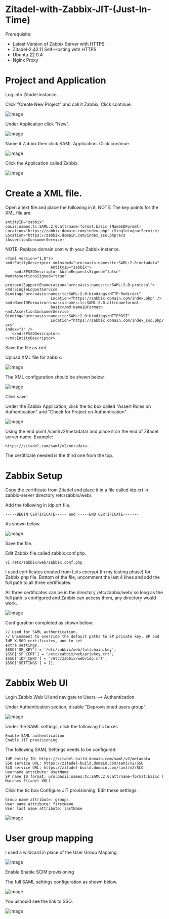 # Zitadel-with-Zabbix-JIT-(Just-In-Time)

Prerequisite:
  * Latest Version of Zabbix Server with HTTPS
  * Zitadel-2.42.11 Self-Hosting with HTTPS
  * Ubuntu 22.0.4
  * Nginx Proxy
    
# Project and Application

Log into Zitadel instance.

Click "Create New Project" and call it Zabbix, Click continue.

![image](https://github.com/HungryHowies/Zitadel-with-Zabbix-JIT/assets/22652276/27e8b94a-6de5-403d-992f-d0fb5c786b1f)

Under Application click "New".

![image](https://github.com/HungryHowies/Zitadel-with-Zabbix-JIT/assets/22652276/c9490992-c424-4fba-8a1e-38c40e9feae0)

Name it Zabbix then click SAML Application. Click continue.

![image](https://github.com/HungryHowies/Zitadel-with-Zabbix-JIT/assets/22652276/a1cdba83-7270-4072-aa8b-5deb10d4c4c5)

Click the Application called Zabbix.

![image](https://github.com/HungryHowies/Zitadel-with-Zabbix-JIT/assets/22652276/224eab2c-4aa2-46da-88db-5e46109b60ea)

# Create a XML file.

Open a text file and place the following in it,
NOTE: The key points for the XML file are:

```
entityID="zabbix"
oasis:names:tc:SAML:2.0:attrname-format:basic (NameIDFormat)
Location="https://zabbix.domain.com/index.php" (SingleLogoutService)
Location="https://zabbix.domain.com/index_sso.php?acs (AssertionConsumerService)
```

NOTE: Replace domain.com with your Zabbix instance.

```
<?xml version="1.0"?>
<md:EntityDescriptor xmlns:md="urn:oasis:names:tc:SAML:2.0:metadata"
                    entityID="zabbix">
    <md:SPSSODescriptor AuthnRequestsSigned="false" WantAssertionsSigned="true"
                    protocolSupportEnumeration="urn:oasis:names:tc:SAML:2.0:protocol">
<md:SingleLogoutService Binding="urn:oasis:names:tc:SAML:2.0:bindings:HTTP-Redirect"
                    Location="https://zabbix.domain.com/index.php" />
<md:NameIDFormat>urn:oasis:names:tc:SAML:2.0:attrnameformat:
                    basic</md:NameIDFormat>
<md:AssertionConsumerService Binding="urn:oasis:names:tc:SAML:2.0:bindings:HTTPPOST"
                    Location="https://zabbix.domain.com/index_sso.php?acs"
index="1" />
   </md:SPSSODescriptor>
</md:EntityDescriptor>
```

Save the file as xml.

Upload XML file for zabbix.

![image](https://github.com/HungryHowies/Zitadel-with-Zabbix-JIT/assets/22652276/34f3abb4-a366-4dc5-bb81-ef145bd59f14)

The XML configuration should be shown below.

![image](https://github.com/HungryHowies/Zitadel-with-Zabbix-JIT/assets/22652276/cdea85f6-2d27-480b-b6e8-07036eb81979)


Click save.

Under the Zabbix Application, click the tic box called "Assert Roles on Authentication" and "Check
for Project on Authentication".

![image](https://github.com/HungryHowies/Zitadel-with-Zabbix-JIT/assets/22652276/2fba50d0-980d-4f3c-bbbb-f206d49b62a7)

Using the end point /saml/v2/metadata/ and place it on the end of Zitadel server name.
Example: 

```
https://zitadel.com/saml/v2/metadata.
```
The certificate needed is  the third one from the top.

# Zabbix Setup

Copy the certificate from Zitadel and place it in a file called idp.crt in zabbix-server directory /etc/zabbix/web/.

Add the following  in idp.crt file.

``` -----BEGIN CERTIFICATE----- and -----END CERTIFICATE------- ```

As shown below.

![image](https://github.com/HungryHowies/Zitadel-with-Zabbix-JIT/assets/22652276/7c8ba6c3-c913-4936-aed7-1164d8ef20a6)

Save the file.

Edit Zabbix file called zabbix.conf.php.

```
vi /etc/zabbix/web/zabbix.conf.php
```

I used certificates created from Lets encrypt (In my testing phase) for Zabbix php file. Bottom of the file,
uncomment the last 4 lines and add the full path to all three certificates.

All three certificates can be in the directory /etc/zabbix/web/ so long as the full path is configured
and Zabbix can access them, any directory would work.

![image](https://github.com/HungryHowies/Zitadel-with-Zabbix-JIT/assets/22652276/c14a0faa-0e8f-48b8-8fa3-4c4c2703562b)

Configuration completed as shown below.

```
// Used for SAML authentication.
// Uncomment to override the default paths to SP private key, SP and IdP X.509 certificates, and to set
extra settings.
$SSO['SP_KEY'] = '/etc/zabbix/web/fullchain.key';
$SSO['SP_CERT'] = '/etc/zabbix/web/privkey.crt';
$SSO['IDP_CERT'] = '/etc/zabbix/web/idp.crt';
$SSO['SETTINGS'] = [];
```

# Zabbix Web UI

Login Zabbix  Web UI and navigate to Users --> Authentication.

Under Authentication section, disable "Deprovisioned users group".


![image](https://github.com/HungryHowies/Zitadel-with-Zabbix-JIT/assets/22652276/bfa6af08-dd48-4e0d-949d-7fbfd02b31a3)


Under the SAML settings, click the following tic boxes

```
Enable SAML authentication
Enable JIT provisioning
```

The following SAML Settings needs to be configured.

```
IdP entity ID: https://zitadel-build.domain.com/saml/v2/metadata
SSO service URL: https://zitadel-build.domain.com/saml/v2/SSO
SLO service URL: https://zitadel-build.domain.com/saml/v2/SLO
Username attribute: UserName
SP name ID format: urn:oasis:names:tc:SAML:2.0:attrname-format:basic ( Matches Zitadel XML)
```

Click the tic box Configure JIT provisioning.
Edit these settings.

```
Group name attribute: groups
User name attribute: firstName
User last name attribute: lastName
```

![image](https://github.com/HungryHowies/Zitadel-with-Zabbix-JIT/assets/22652276/0012bde0-3bb3-4ced-92d3-e4b9b124194f)

# User group mapping

I used a wildcard in place of the User Group Mapping.

![image](https://github.com/HungryHowies/Zitadel-with-Zabbix-JIT/assets/22652276/1b096739-2a58-489e-a2d1-805d5877572c)


Enable Enable SCIM provisioning

The full SAML settings configuration as shown below.

![image](https://github.com/HungryHowies/Zitadel-with-Zabbix-JIT/assets/22652276/b6a976a5-7e1f-40db-90a5-4eb7abec8dca)


You ushould see  the link to SSO.

![image](https://github.com/HungryHowies/Zitadel-with-Zabbix-JIT/assets/22652276/0dbae658-59e9-4f39-8748-fe145b2a20ab)








